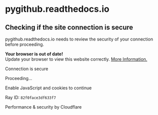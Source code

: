 

# pygithub.readthedocs.io

## Checking if the site connection is secure

pygithub.readthedocs.io needs to review the security of your connection before proceeding.

<b>Your browser is out of date!</b><br/>Update your browser to view this website correctly. <a target="_blank" rel="noopener noreferrer" href="https://developers.cloudflare.com/fundamentals/get-
started/concepts/cloudflare-challenges/#browser-support">More Information.</a>

Connection is secure

Proceeding...

Enable JavaScript and cookies to continue

Ray ID: `82f0face3df633f7`

Performance & security by Cloudflare

